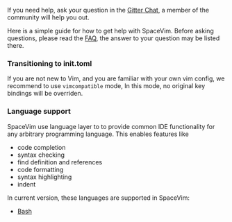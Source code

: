 If you need help, ask your question in the [Gitter Chat](https://gitter.im/SpaceVim/SpaceVim),
a member of the community will help you out.

Here is a simple guide for how to get help with SpaceVim. Before asking
questions, please read the [FAQ](https://spacevim.org/faq/), the answer
to your question may be listed there. 

### Transitioning to init.toml

If you are not new to Vim, and you are familiar with your own vim
config, we recommend to use `vimcompatible` mode, In this mode, no
original key bindings will be overriden.

### Language support

SpaceVim use language layer to to provide common IDE functionality for
any arbitrary programming language. This enables features like

- code completion
- syntax checking
- find definition and references
- code formatting
- syntax highlighting
- indent

In current version, these languages are supported in SpaceVim:

- [Bash](https://spacevim.org/layers/lang/sh/)
